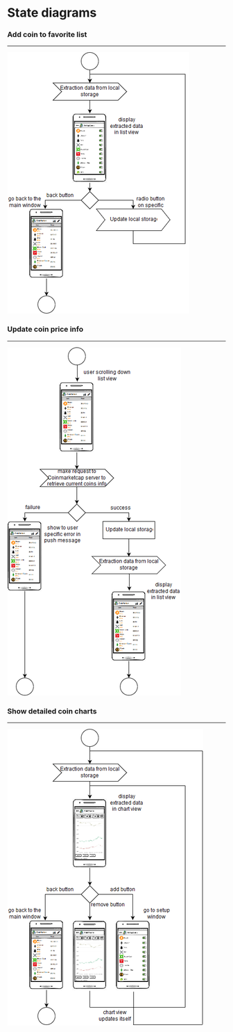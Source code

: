 
# State diagrams

### Add coin to favorite list
---
![](https://github.com/AndreiGlinka830501/TRTPO2/blob/main/State/SetupState.png)
### Update coin price info
---
![](https://github.com/AndreiGlinka830501/TRTPO2/blob/main/State/UpdateState.png)

### Show detailed coin charts
---
![](https://github.com/AndreiGlinka830501/TRTPO2/blob/main/State/ChartState.png)
